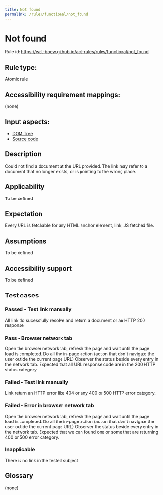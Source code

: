 ```yaml
---
title: Not found
permalink: /rules/functional/not_found
---
```


# Not found

Rule id: https://wet-boew.github.io/act-rules/rules/functional/not_found

## Rule type: 
Atomic rule

## Accessibility requirement mappings:
(none)

## Input aspects:

* [DOM Tree](https://www.w3.org/TR/act-rules-aspects/#input-aspects-dom)
* [Source code](https://www.w3.org/TR/act-rules-aspects/#input-aspects-code)

## Description

Could not find a document at the URL provided. The link may refer to a document that no longer exists, or is pointing to the wrong place.

## Applicability

To be defined

## Expectation

Every URL is fetchable for any HTML anchor element, link, JS fetched file.

## Assumptions

To be defined

## Accessibility support

To be defined

## Test cases

### Passed - Test link manually

All link do sucessfully resolve and return a document or an HTTP 200 response

### Pass - Browser network tab

Open the browser network tab, refresh the page and wait until the page load is completed.
Do all the in-page action (action that don't navigate the user outide the current page URL)
Observer the status beside every entry in the network tab.
Expected that all URL response code are in the 200 HTTP status category.

### Failed - Test link manually

Link return an HTTP error like 404 or any 400 or 500 HTTP error category.

### Failed - Error in browser network tab

Open the browser network tab, refresh the page and wait until the page load is completed.
Do all the in-page action (action that don't navigate the user outide the current page URL)
Observer the status beside every entry in the network tab.
Expected that we can found one or some that are returning 400 or 500 error category.

### Inapplicable

There is no link in the tested subject

## Glossary

(none)

